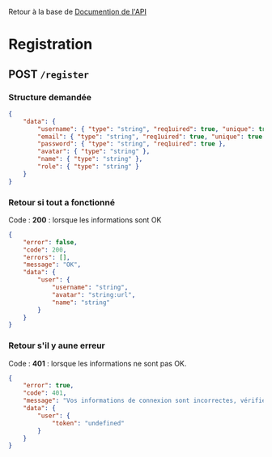 Retour à la base de [Documention de l'API](documentation-api.md)


# Registration

## POST `/register`

### Structure demandée

```json
{
    "data": {
        "username": { "type": "string", "req1uired": true, "unique": true },
        "email": { "type": "string", "req1uired": true, "unique": true },
        "password": { "type": "string", "req1uired": true },
        "avatar": { "type": "string" },
        "name": { "type": "string" },
        "role": { "type": "string" }
    }
}
```

### Retour si tout a fonctionné

Code : **200** : lorsque les informations sont OK

```json
{
    "error": false,
    "code": 200,
    "errors": [],
    "message": "OK",
    "data": {
        "user": {
            "username": "string",
            "avatar": "string:url",
            "name": "string"
        }
    }
}
```

### Retour s'il y aune erreur

Code : **401** : lorsque les informations ne sont pas OK.

```json
{
    "error": true,
    "code": 401,
    "message": "Vos informations de connexion sont incorrectes, vérifiez votre utilisateur et mot de passe.",
    "data": {
        "user": {
            "token": "undefined"
        }
    }
}
```